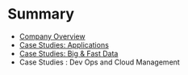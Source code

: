 # Summary

* [Company Overview](README.md)
* [Case Studies: Applications](chapter1.md)
* [Case Studies: Big & Fast Data](case-studies-big-and-fast-data.md)
* Case Studies : Dev Ops and Cloud Management

